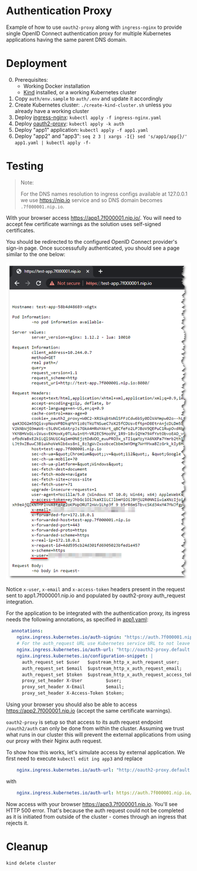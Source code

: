 # Authentication Proxy

Example of how to use `oauth2-proxy` along with `ingress-nginx` to provide
single OpenID Connect authentication proxy for multiple Kubernetes applications
having the same parent DNS domain.

# Deployment

0. Prerequisites:
   * Working Docker installation
   * [Kind](https://kind.sigs.k8s.io/) installed, or a working Kubernetes cluster
1. Copy `auth/env.sample` to `auth/.env` and update it accordingly
2. Create Kubernetes cluster: `./create-kind-cluster.sh` unless you already have a working cluster
3. Deploy [ingress-nginx](https://github.com/kubernetes/ingress-nginx): `kubectl apply -f ingress-nginx.yaml`
4. Deploy [oauth2-proxy](https://oauth2-proxy.github.io/oauth2-proxy/): `kubectl apply -k auth`
5. Deploy "app1" application: `kubectl apply -f app1.yaml`
6. Deploy "app2" and "app3": `seq 2 3 | xargs -I{} sed 's/app1/app{}/' app1.yaml | kubectl apply -f-`

# Testing

> Note:
>
> For the DNS names resolution to ingress configs available at 127.0.0.1 we use
> https://nip.io service and so DNS domain becomes `.7f000001.nip.io`.

With your browser access https://app1.7f000001.nip.io/. You will need to accept
few certificate warnings as the solution uses self-signed certificates.

You should be redirected to the configured OpenID Connect provider's sign-in page.
Once successufully authenticated, you should see a page similar to the one below:

![Page with headers](auth-proxy-request.png)

Notice `x-user`, `x-email` and `x-access-token` headers present in the request
sent to app1.7f000001.nip.io and populated by oauth2-proxy auth_request
integration.

For the application to be integrated with the authentication proxy, its ingress
needs the following annotations, as specified in [app1.yaml](app1.yaml):

```yaml
  annotations:
    nginx.ingress.kubernetes.io/auth-signin: "https://auth.7f000001.nip.io/oauth2/start?rd=$scheme%3A%2F%2F$host$escaped_request_uri"
    # For the auth_request URL use Kubernetes service URL to not leave the cluster and speed things up
    nginx.ingress.kubernetes.io/auth-url: "http://oauth2-proxy.default.svc.cluster.local:4180/oauth2/auth"
    nginx.ingress.kubernetes.io/configuration-snippet: |
      auth_request_set $user   $upstream_http_x_auth_request_user;
      auth_request_set $email  $upstream_http_x_auth_request_email;
      auth_request_set $token  $upstream_http_x_auth_request_access_token;
      proxy_set_header X-User         $user;
      proxy_set_header X-Email        $email;
      proxy_set_header X-Access-Token $token;
```

Using your browser you should also be able to access https://app2.7f000001.nip.io
(accept the same certificate warnings).

`oauth2-proxy` is setup so that access to its auth request endpoint `/oauth2/auth`
can only be done from within the cluster. Assuming we trust what runs in our cluster
this will prevent the external applications from using our proxy with their Nginx
auth request.

To show how this works, let's simulate access by external application. We first
need to execute `kubectl edit ing app3` and replace

```yaml
    nginx.ingress.kubernetes.io/auth-url: "http://oauth2-proxy.default.svc.cluster.local:4180/oauth2/auth"
```

with

```yaml
    nginx.ingress.kubernetes.io/auth-url: https://auth.7f000001.nip.io/oauth2/auth
```

Now access with your browser https://app3.7f000001.nip.io. You'll see HTTP 500
error. That's because the auth request could not be completed as it is initiated
from outside of the cluster - comes through an ingress that rejects it.

# Cleanup

```bash
kind delete cluster
```
